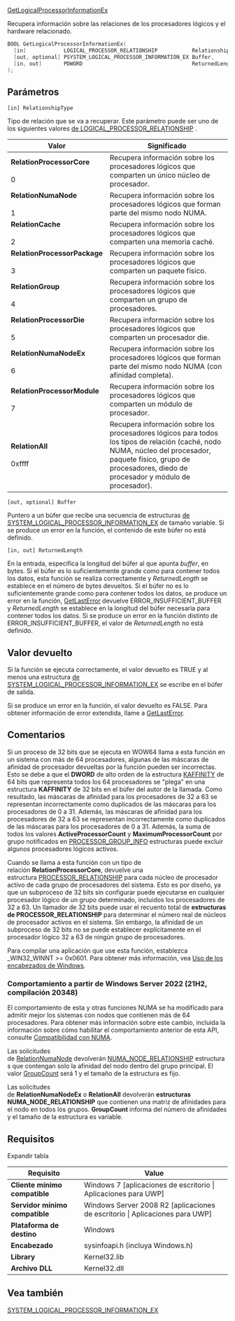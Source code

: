 [GetLogicalProcessorInformationEx](https://learn.microsoft.com/es-es/windows/win32/api/sysinfoapi/nf-sysinfoapi-getlogicalprocessorinformationex)

Recupera información sobre las relaciones de los procesadores lógicos y el hardware relacionado.

```c
BOOL GetLogicalProcessorInformationEx(
  [in]            LOGICAL_PROCESSOR_RELATIONSHIP           RelationshipType,
  [out, optional] PSYSTEM_LOGICAL_PROCESSOR_INFORMATION_EX Buffer,
  [in, out]       PDWORD                                   ReturnedLength
);
```

## Parámetros

`[in] RelationshipType`

Tipo de relación que se va a recuperar. Este parámetro puede ser uno de los siguientes valores [de LOGICAL_PROCESSOR_RELATIONSHIP](https://learn.microsoft.com/es-es/windows/desktop/api/winnt/ne-winnt-logical_processor_relationship) .

|Valor|Significado|
|---|---|
|**RelationProcessorCore**<br><br>0|Recupera información sobre los procesadores lógicos que comparten un único núcleo de procesador.|
|**RelationNumaNode**<br><br>1|Recupera información sobre los procesadores lógicos que forman parte del mismo nodo NUMA.|
|**RelationCache**<br><br>2|Recupera información sobre los procesadores lógicos que comparten una memoria caché.|
|**RelationProcessorPackage**<br><br>3|Recupera información sobre los procesadores lógicos que comparten un paquete físico.|
|**RelationGroup**<br><br>4|Recupera información sobre los procesadores lógicos que comparten un grupo de procesadores.|
|**RelationProcessorDie**<br><br>5|Recupera información sobre los procesadores lógicos que comparten un procesador die.|
|**RelationNumaNodeEx**<br><br>6|Recupera información sobre los procesadores lógicos que forman parte del mismo nodo NUMA (con afinidad completa).|
|**RelationProcessorModule**<br><br>7|Recupera información sobre los procesadores lógicos que comparten un módulo de procesador.|
|**RelationAll**<br><br>0xffff|Recupera información sobre los procesadores lógicos para todos los tipos de relación (caché, nodo NUMA, núcleo del procesador, paquete físico, grupo de procesadores, diedo de procesador y módulo de procesador).|

`[out, optional] Buffer`

Puntero a un búfer que recibe una secuencia de estructuras [de SYSTEM_LOGICAL_PROCESSOR_INFORMATION_EX](https://learn.microsoft.com/es-es/windows/win32/api/winnt/ns-winnt-system_logical_processor_information_ex) de tamaño variable. Si se produce un error en la función, el contenido de este búfer no está definido.

`[in, out] ReturnedLength`

En la entrada, especifica la longitud del búfer al que apunta _buffer_, en bytes. Si el búfer es lo suficientemente grande como para contener todos los datos, esta función se realiza correctamente y _ReturnedLength_ se establece en el número de bytes devueltos. Si el búfer no es lo suficientemente grande como para contener todos los datos, se produce un error en la función, [GetLastError](https://learn.microsoft.com/es-es/windows/desktop/api/errhandlingapi/nf-errhandlingapi-getlasterror) devuelve ERROR_INSUFFICIENT_BUFFER y _ReturnedLength_ se establece en la longitud del búfer necesaria para contener todos los datos. Si se produce un error en la función distinto de ERROR_INSUFFICIENT_BUFFER, el valor de _ReturnedLength_ no está definido.

## Valor devuelto

Si la función se ejecuta correctamente, el valor devuelto es TRUE y al menos una estructura [de SYSTEM_LOGICAL_PROCESSOR_INFORMATION_EX](https://learn.microsoft.com/es-es/windows/win32/api/winnt/ns-winnt-system_logical_processor_information_ex) se escribe en el búfer de salida.

Si se produce un error en la función, el valor devuelto es FALSE. Para obtener información de error extendida, llame a [GetLastError](https://learn.microsoft.com/es-es/windows/desktop/api/errhandlingapi/nf-errhandlingapi-getlasterror).

## Comentarios

Si un proceso de 32 bits que se ejecuta en WOW64 llama a esta función en un sistema con más de 64 procesadores, algunas de las máscaras de afinidad de procesador devueltas por la función pueden ser incorrectas. Esto se debe a que el **DWORD** de alto orden de la estructura [KAFFINITY](https://learn.microsoft.com/es-es/windows-hardware/drivers/kernel/interrupt-affinity-and-priority) de 64 bits que representa todos los 64 procesadores se "plega" en una estructura **KAFFINITY** de 32 bits en el búfer del autor de la llamada. Como resultado, las máscaras de afinidad para los procesadores de 32 a 63 se representan incorrectamente como duplicados de las máscaras para los procesadores de 0 a 31. Además, las máscaras de afinidad para los procesadores de 32 a 63 se representan incorrectamente como duplicados de las máscaras para los procesadores de 0 a 31. Además, la suma de todos los valores **ActiveProcessorCount** y **MaximumProcessorCount** por grupo notificados en [PROCESSOR_GROUP_INFO](https://learn.microsoft.com/es-es/windows/desktop/api/winnt/ns-winnt-processor_group_info) estructuras puede excluir algunos procesadores lógicos activos.

Cuando se llama a esta función con un tipo de relación **RelationProcessorCore**, devuelve una estructura [PROCESSOR_RELATIONSHIP](https://learn.microsoft.com/es-es/windows/desktop/api/winnt/ns-winnt-processor_relationship) para cada núcleo de procesador activo de cada grupo de procesadores del sistema. Esto es por diseño, ya que un subproceso de 32 bits sin configurar puede ejecutarse en cualquier procesador lógico de un grupo determinado, incluidos los procesadores de 32 a 63. Un llamador de 32 bits puede usar el recuento total de **estructuras de PROCESSOR_RELATIONSHIP** para determinar el número real de núcleos de procesador activos en el sistema. Sin embargo, la afinidad de un subproceso de 32 bits no se puede establecer explícitamente en el procesador lógico 32 a 63 de ningún grupo de procesadores.

Para compilar una aplicación que use esta función, establezca _WIN32_WINNT >= 0x0601. Para obtener más información, vea [Uso de los encabezados de Windows](https://learn.microsoft.com/es-es/windows/desktop/WinProg/using-the-windows-headers).

### Comportamiento a partir de Windows Server 2022 (21H2, compilación 20348)

El comportamiento de esta y otras funciones NUMA se ha modificado para admitir mejor los sistemas con nodos que contienen más de 64 procesadores. Para obtener más información sobre este cambio, incluida la información sobre cómo habilitar el comportamiento anterior de esta API, consulte [Compatibilidad con NUMA](https://learn.microsoft.com/es-es/windows/win32/procthread/numa-support).

Las solicitudes de [RelationNumaNode](https://learn.microsoft.com/es-es/windows/win32/api/winnt/ne-winnt-logical_processor_relationship) devolverán [NUMA_NODE_RELATIONSHIP](https://learn.microsoft.com/es-es/windows/win32/api/winnt/ns-winnt-numa_node_relationship) estructuras que contengan solo la afinidad del nodo dentro del grupo principal. El valor [GroupCount](https://learn.microsoft.com/es-es/windows/win32/api/winnt/ns-winnt-numa_node_relationship) será 1 y el tamaño de la estructura es fijo.

Las solicitudes de **RelationNumaNodeEx** o **RelationAll** devolverán **estructuras NUMA_NODE_RELATIONSHIP** que contienen una matriz de afinidades para el nodo en todos los grupos. **GroupCount** informa del número de afinidades y el tamaño de la estructura es variable.

## Requisitos

Expandir tabla

|Requisito|Value|
|---|---|
|**Cliente mínimo compatible**|Windows 7 [aplicaciones de escritorio \| Aplicaciones para UWP]|
|**Servidor mínimo compatible**|Windows Server 2008 R2 [aplicaciones de escritorio \| Aplicaciones para UWP]|
|**Plataforma de destino**|Windows|
|**Encabezado**|sysinfoapi.h (incluya Windows.h)|
|**Library**|Kernel32.lib|
|**Archivo DLL**|Kernel32.dll|

## Vea también

[SYSTEM_LOGICAL_PROCESSOR_INFORMATION_EX](https://learn.microsoft.com/es-es/windows/win32/api/winnt/ns-winnt-system_logical_processor_information_ex)